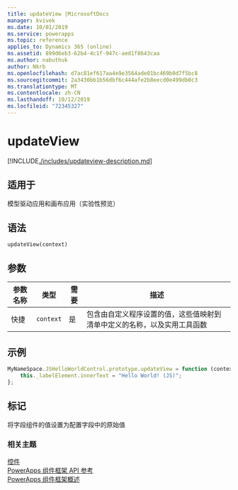 ```yaml
---
title: updateView |MicrosoftDocs
manager: kvivek
ms.date: 10/01/2019
ms.service: powerapps
ms.topic: reference
applies_to: Dynamics 365 (online)
ms.assetid: 899d6eb3-62b4-4c1f-947c-aed1f8643caa
ms.author: nabuthuk
author: Nkrb
ms.openlocfilehash: d7ac81ef617aa4e9e3564ade01bc469b0d7f5bc8
ms.sourcegitcommit: 2a3430bb1b56dbf6c444afe2b8eecd0e499db0c3
ms.translationtype: MT
ms.contentlocale: zh-CN
ms.lasthandoff: 10/12/2019
ms.locfileid: "72345327"
---
```

# <a name="updateview"></a>updateView

[!INCLUDE[./includes/updateview-description.md](./includes/updateview-description.md)]

## <a name="available-for"></a>适用于 

模型驱动应用和画布应用（实验性预览）

## <a name="syntax"></a>语法

`updateView(context)`

## <a name="parameters"></a>参数

| 参数名称|类型|需要|描述|
| ------------- |----|--------|-----------|
|快捷|`context`|是|包含由自定义程序设置的值，这些值映射到清单中定义的名称，以及实用工具函数|

## <a name="example"></a>示例

```JavaScript
MyNameSpace.JSHelloWorldControl.prototype.updateView = function (context) {
    this._labelElement.innerText = "Hello World! (JS)";
};
```

## <a name="remarks"></a>标记

将字段组件的值设置为配置字段中的原始值


### <a name="related-topics"></a>相关主题

[控件](../control.md)<br/>
[PowerApps 组件框架 API 参考](../../reference/index.md)<br/>
[PowerApps 组件框架概述](../../overview.md)
